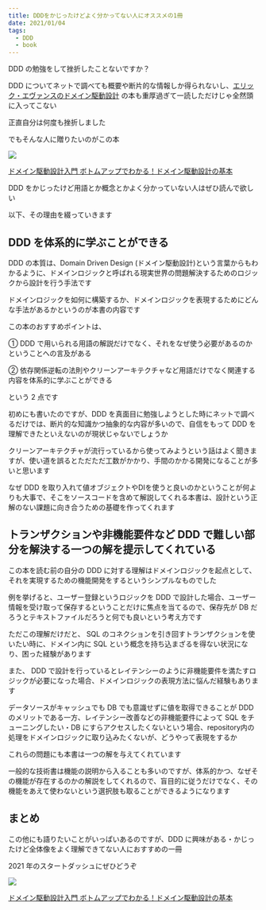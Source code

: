 ```yaml
---
title: DDDをかじったけどよく分かってない人にオススメの1冊
date: 2021/01/04
tags:
  - DDD
  - book
---
```


DDD の勉強をして挫折したことないですか？

DDD についてネットで調べても概要や断片的な情報しか得られないし、[エリック・エヴァンスのドメイン駆動設計](https://amzn.to/2WYYQJ8) の本も重厚過ぎて一読しただけじゃ全然頭に入ってこない

正直自分は何度も挫折しました

でもそんな人に贈りたいのがこの本

<a target="_blank"  href="https://www.amazon.co.jp/gp/product/B082WXZVPC/ref=as_li_tl?ie=UTF8&camp=247&creative=1211&creativeASIN=B082WXZVPC&linkCode=as2&tag=planetmeron06-22&linkId=c4658769bc85d35b50222f19650c1407"><img border="0" src="//ws-fe.amazon-adsystem.com/widgets/q?_encoding=UTF8&MarketPlace=JP&ASIN=B082WXZVPC&ServiceVersion=20070822&ID=AsinImage&WS=1&Format=_SL250_&tag=planetmeron06-22" ></a><img src="//ir-jp.amazon-adsystem.com/e/ir?t=planetmeron06-22&l=am2&o=9&a=B082WXZVPC" width="1" height="1" border="0" alt="" style="border:none !important; margin:0px !important;" />

<a target="_blank" href="https://www.amazon.co.jp/gp/product/B082WXZVPC/ref=as_li_tl?ie=UTF8&camp=247&creative=1211&creativeASIN=B082WXZVPC&linkCode=as2&tag=planetmeron06-22&linkId=bb32048e9c82b435707ec59a236af63c">ドメイン駆動設計入門 ボトムアップでわかる！ドメイン駆動設計の基本</a><img src="//ir-jp.amazon-adsystem.com/e/ir?t=planetmeron06-22&l=am2&o=9&a=B082WXZVPC" width="1" height="1" border="0" alt="" style="border:none !important; margin:0px !important;" />

DDD をかじったけど用語とか概念とかよく分かっていない人はぜひ読んで欲しい

以下、その理由を綴っていきます

## DDD を体系的に学ぶことができる

DDD の本質は、Domain Driven Design (ドメイン駆動設計)という言葉からもわかるように、ドメインロジックと呼ばれる現実世界の問題解決するためのロジックから設計を行う手法です

ドメインロジックを如何に構築するか、ドメインロジックを表現するためにどんな手法があるかというのが本書の内容です

この本のおすすめポイントは、

① DDD で用いられる用語の解説だけでなく、それをなぜ使う必要があるのかということへの言及がある

② 依存関係逆転の法則やクリーンアーキテクチャなど用語だけでなく関連する内容を体系的に学ぶことができる

という 2 点です

初めにも書いたのですが、DDD を真面目に勉強しようとした時にネットで調べるだけでは、断片的な知識かつ抽象的な内容が多いので、自信をもって DDD を理解できたといえないのが現状じゃないでしょうか

クリーンアーキテクチャが流行っているから使ってみようという話はよく聞きますが、使い道を誤るとただただ工数がかかり、手間のかかる開発になることが多いと思います

なぜ DDD を取り入れて値オブジェクトやDIを使うと良いのかということが何よりも大事で、そこをソースコードを含めて解説してくれる本書は、設計という正解のない課題に向き合うための基礎を作ってくれます

## トランザクションや非機能要件など DDD で難しい部分を解決する一つの解を提示してくれている

この本を読む前の自分の DDD に対する理解はドメインロジックを起点として、それを実現するための機能開発をするというシンプルなものでした

例を挙げると、ユーザー登録というロジックを DDD で設計した場合、ユーザー情報を受け取って保存するということだけに焦点を当てるので、保存先が DB だろうとテキストファイルだろうと何でも良いという考え方です

ただこの理解だけだと、 SQL のコネクションを引き回すトランザクションを使いたい時に、ドメイン内に SQL という概念を持ち込まざるを得ない状況になり、困った経験があります

また、 DDD で設計を行っているとレイテンシーのように非機能要件を満たすロジックが必要になった場合、ドメインロジックの表現方法に悩んだ経験もあります

データソースがキャッシュでも DB でも意識せずに値を取得できることが DDD のメリットである一方、レイテンシー改善などの非機能要件によって SQL をチューニングしたい・DB にすらアクセスしたくないという場合、repository内の処理をドメインロジックに取り込みたくないが、どうやって表現をするか

これらの問題にも本書は一つの解を与えてくれています

一般的な技術書は機能の説明から入ることも多いのですが、体系的かつ、なぜその機能が存在するのかの解説をしてくれるので、盲目的に従うだけでなく、その機能をあえて使わないという選択肢も取ることができるようになります

## まとめ

この他にも語りたいことがいっぱいあるのですが、DDD に興味がある・かじったけど全体像をよく理解できてない人におすすめの一冊

2021 年のスタートダッシュにぜひどうぞ

<a target="_blank"  href="https://www.amazon.co.jp/gp/product/B082WXZVPC/ref=as_li_tl?ie=UTF8&camp=247&creative=1211&creativeASIN=B082WXZVPC&linkCode=as2&tag=planetmeron06-22&linkId=c4658769bc85d35b50222f19650c1407"><img border="0" src="//ws-fe.amazon-adsystem.com/widgets/q?_encoding=UTF8&MarketPlace=JP&ASIN=B082WXZVPC&ServiceVersion=20070822&ID=AsinImage&WS=1&Format=_SL250_&tag=planetmeron06-22" ></a><img src="//ir-jp.amazon-adsystem.com/e/ir?t=planetmeron06-22&l=am2&o=9&a=B082WXZVPC" width="1" height="1" border="0" alt="" style="border:none !important; margin:0px !important;" />

<a target="_blank" href="https://www.amazon.co.jp/gp/product/B082WXZVPC/ref=as_li_tl?ie=UTF8&camp=247&creative=1211&creativeASIN=B082WXZVPC&linkCode=as2&tag=planetmeron06-22&linkId=bb32048e9c82b435707ec59a236af63c">ドメイン駆動設計入門 ボトムアップでわかる！ドメイン駆動設計の基本</a><img src="//ir-jp.amazon-adsystem.com/e/ir?t=planetmeron06-22&l=am2&o=9&a=B082WXZVPC" width="1" height="1" border="0" alt="" style="border:none !important; margin:0px !important;" />
